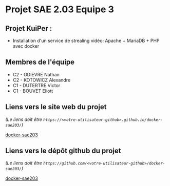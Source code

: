 # Projet SAE 2.03 Equipe 3

## Projet KuiPer :
- Installation d'un service de strealing vidéo: Apache + MariaDB + PHP avec docker

## Membres de l'équipe

- C2 - ODIEVRE Nathan
- C2 - KOTOWICZ Alexandre
- C1 - DUTERTRE Victor
- C1 - BOUVET Eliott

## Liens vers le site web du projet
_(Le liens doit être ```https://<votre-utilisateur-github>.github.io/docker-sae203/```)_

[docker-sae203](https://vorteks1.github.io/SAE_2.03/)

## Liens vers le dépôt github du projet
_(Le liens doit être ```https://github.com/<votre-utilisateur-github>/docker-sae203/```)_

[docker-sae203](https://github.com/VorTekS1/SAE_2.03)


